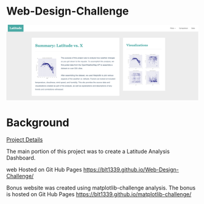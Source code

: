 # Web-Design-Challenge
![Images/landingResize.png](Images/landingResize.png)
 
# Background
[Project Details](project_instructions_README.md)

The main portion of this project was to create a Latitude Analysis Dashboard.

web Hosted on Git Hub Pages https://blt1339.github.io/Web-Design-Challenge/

Bonus website was created using matplotlib-challenge analysis.   The bonus is hosted on Git Hub Pages https://blt1339.github.io/matplotlib-challenge/


